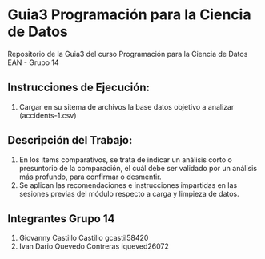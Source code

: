 # Guia3 Programación para la Ciencia de Datos
Repositorio de la Guia3 del curso Programación para la Ciencia de Datos EAN - Grupo 14

## Instrucciones de Ejecución:
1. Cargar en su sitema de archivos la base datos objetivo a analizar (accidents-1.csv)

## Descripción del Trabajo:
1. En los items comparativos, se trata de indicar un análisis corto o presuntorio de la comparación, el cuál debe ser validado por un análisis más profundo, para confirmar o desmentir.
2. Se aplican las recomendaciones e instrucciones impartidas en las sesiones previas del módulo respecto a carga y limpieza de datos.

## Integrantes Grupo 14
1. Giovanny Castillo Castillo gcastil58420
2. Ivan Dario Quevedo Contreras iqueved26072
